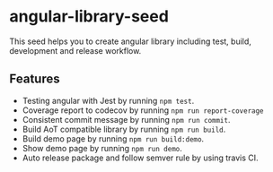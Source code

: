 # angular-library-seed

This seed helps you to create angular library including test, build, development and release workflow.

## Features
- Testing angular with Jest by running `npm test`.
- Coverage report to codecov by running `npm run report-coverage`
- Consistent commit message by running `npm run commit`.
- Build AoT compatible library by running `npm run build`.
- Build demo page by running `npm run build:demo`.
- Show demo page by running `npm run demo`.
- Auto release package and follow semver rule by using travis CI.



